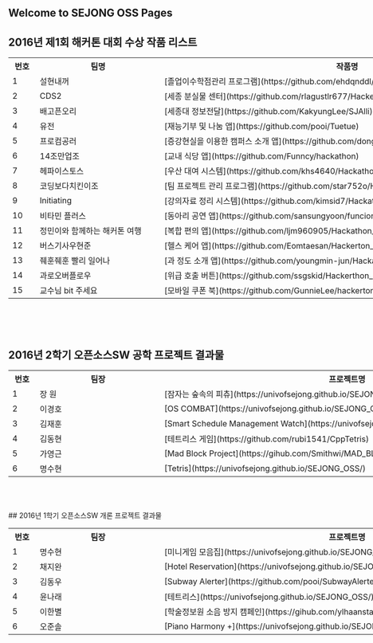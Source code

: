 ## Welcome to SEJONG OSS Pages


## 2016년 제1회 해커톤 대회 수상 작품 리스트
<table class="tg" style="undefined;table-layout: fixed; width: 1100px;"><colgroup><col style="width: 55px"> <col style="width: 250px"> <col style="width: 750px"></colgroup> 

<tbody>

<tr>

<th class="tg-yw4l">번호</th>

<th class="tg-yw4l">팀명</th>

<th class="tg-yw4l">작품명</th>

</tr>

<tr>

<td class="tg-j0tj">1</td>

<td class="tg-j0tj" style="text-align: left;">설현내꺼</td>

<td class="tg-j0tj" style="text-align: left;">[졸업이수학점관리 프로그램](https://github.com/ehdqnddl/Graduate_Is_Mine)</td>

</tr>

<tr>

<td class="tg-baqh">2</td>

<td class="tg-baqh" style="text-align: left;">CDS2</td>

<td class="tg-baqh" style="text-align: left;">[세종 분실물 센터](https://github.com/rlagustlr677/Hackerton)</td>

</tr>

<tr>

<td class="tg-j0tj">3</td>

<td class="tg-j0tj" style="text-align: left;">배고픈오리</td>

<td class="tg-j0tj" style="text-align: left;">[세종대 정보전달](https://github.com/KakyungLee/SJAlli)</td>

</tr>

<tr>

<td class="tg-baqh">4</td>

<td class="tg-baqh" style="text-align: left;">유전</td>

<td class="tg-baqh" style="text-align: left;">[재능기부 및 나눔 앱](https://github.com/pooi/Tuetue)</td>

</tr>

<tr>

<td class="tg-6k2t">5</td>

<td class="tg-6k2t" style="text-align: left;">프로컴공러</td>

<td class="tg-6k2t" style="text-align: left;">[증강현실을 이용한 캠퍼스 소개 앱](https://github.com/donghyundonghyun/OriCam)</td>

</tr>

<tr>

<td class="tg-yw4l">6</td>

<td class="tg-yw4l" style="text-align: left;">14조만업조</td>

<td class="tg-yw4l" style="text-align: left;">[교내 식당 앱](https://github.com/Funncy/hackathon)</td>

</tr>

<tr>

<td class="tg-6k2t">7</td>

<td class="tg-6k2t" style="text-align: left;">헤파이스토스</td>

<td class="tg-6k2t" style="text-align: left;">[우산 대여 시스템](https://github.com/khs4640/Hackathon_Sejong)</td>

</tr>

<tr>

<td class="tg-yw4l">8</td>

<td class="tg-yw4l" style="text-align: left;">코딩보다치킨이조</td>

<td class="tg-yw4l" style="text-align: left;">[팀 프로젝트 관리 프로그램](https://github.com/star752o/Hackaton_Sejong)</td>

</tr>

<tr>

<td class="tg-6k2t">9</td>

<td class="tg-6k2t" style="text-align: left;">Initiating</td>

<td class="tg-6k2t" style="text-align: left;">[강의자료 정리 시스템](https://github.com/kimsid7/Hackathon_Sejong_18Team)</td>

</tr>

<tr>

<td class="tg-yw4l">10</td>

<td class="tg-yw4l" style="text-align: left;">비타민 플러스</td>

<td class="tg-yw4l" style="text-align: left;">[동아리 공연 앱](https://github.com/sansungyoon/funcion/)</td>

</tr>

<tr>

<td class="tg-6k2t">11</td>

<td class="tg-6k2t" style="text-align: left;">정민이와 함께하는 해커톤 여행</td>

<td class="tg-6k2t" style="text-align: left;">[복합 편의 앱](https://github.com/ljm960905/Hackathon_Sejong)</td>

</tr>

<tr>

<td class="tg-yw4l">12</td>

<td class="tg-yw4l" style="text-align: left;">버스기사우현준</td>

<td class="tg-yw4l" style="text-align: left;">[헬스 케어 앱](https://github.com/Eomtaesan/Hackerton_Sejong_23)</td>

</tr>

<tr>

<td class="tg-6k2t">13</td>

<td class="tg-6k2t" style="text-align: left;">줴훈줴훈 빨리 일어나</td>

<td class="tg-6k2t" style="text-align: left;">[과 정도 소개 앱](https://github.com/youngmin-jun/Hackathon_Sejong)</td>

</tr>

<tr>

<td class="tg-yw4l">14</td>

<td class="tg-yw4l" style="text-align: left;">과로오버플로우</td>

<td class="tg-yw4l" style="text-align: left;">[위급 호출 버튼](https://github.com/ssgskid/Hackerthon_OverworkOverflow)</td>

</tr>

<tr>

<td class="tg-6k2t">15</td>

<td class="tg-6k2t" style="text-align: left;">교수님 bit 주세요</td>

<td class="tg-6k2t" style="text-align: left;">[모바일 쿠폰 북](https://github.com/GunnieLee/hackerton)</td>

</tr>

</tbody>

</table><br> <br> <br>

## 2016년 2학기 오픈소스SW 공학 프로젝트 결과물

<table class="tg" style="undefined;table-layout: fixed; width: 1100px"><colgroup><col style="width: 55px"> <col style="width: 250px"> <col style="width: 750px"></colgroup> 

<tbody>

<tr>

<th class="tg-yw4l">번호</th>

<th class="tg-yw4l">팀장</th>

<th class="tg-yw4l">프로젝트명</th>

</tr>

<tr>

<td class="tg-j0tj">1</td>

<td class="tg-j0tj">장 원</td>

<td class="tg-j0tj" style="text-align: left;">[잠자는 숲속의 피츄](https://univofsejong.github.io/SEJONG_OSS/)</td>

</tr>

<tr>

<td class="tg-baqh">2</td>

<td class="tg-baqh">이경호</td>

<td class="tg-baqh" style="text-align: left;">[OS COMBAT](https://univofsejong.github.io/SEJONG_OSS/)</td>

</tr>

<tr>

<td class="tg-j0tj">3</td>

<td class="tg-j0tj">김재훈</td>

<td class="tg-j0tj" style="text-align: left;">[Smart Schedule Management Watch](https://univofsejong.github.io/SEJONG_OSS/)</td>

</tr>

<tr>

<td class="tg-baqh">4</td>

<td class="tg-baqh">김동현</td>

<td class="tg-baqh" style="text-align: left;">[테트리스 게임](https://github.com/rubi1541/CppTetris)</td>

</tr>

<tr>

<td class="tg-6k2t">5</td>

<td class="tg-6k2t">가영근</td>

<td class="tg-6k2t" style="text-align: left;">[Mad Block Project](https://gihub.com/Smithwi/MAD_BLOCK)</td>

</tr>

<tr>

<td class="tg-yw4l">6</td>

<td class="tg-yw4l">명수현</td>

<td class="tg-yw4l" style="text-align: left;">[Tetris](https://univofsejong.github.io/SEJONG_OSS/)</td>

</tr>

</tbody>

</table> <br> <br> <br>
## 2016년 1학기 오픈소스SW 개론 프로젝트 결과물

<table class="tg" style="undefined;table-layout: fixed; width: 1100px"><colgroup><col style="width: 55px"> <col style="width: 250px"> <col style="width: 750px"></colgroup> 

<tbody>

<tr>

<th class="tg-yw4l">번호</th>

<th class="tg-yw4l">팀장</th>

<th class="tg-yw4l">프로젝트명</th>

</tr>

<tr>

<td class="tg-j0tj">1</td>

<td class="tg-j0tj">명수현</td>

<td class="tg-j0tj" style="text-align: left;">[미니게임 모음집](https://univofsejong.github.io/SEJONG_OSS/)</td>

</tr>

<tr>

<td class="tg-baqh">2</td>

<td class="tg-baqh">채지완</td>

<td class="tg-baqh" style="text-align: left;">[Hotel Reservation](https://univofsejong.github.io/SEJONG_OSS/)</td>

</tr>

<tr>

<td class="tg-j0tj">3</td>

<td class="tg-j0tj">김동우</td>

<td class="tg-j0tj" style="text-align: left;">[Subway Alerter](https://github.com/pooi/SubwayAlerter)</td>

</tr>

<tr>

<td class="tg-baqh">4</td>

<td class="tg-baqh">윤나래</td>

<td class="tg-baqh" style="text-align: left;">[테트리스](https://univofsejong.github.io/SEJONG_OSS/)</td>

</tr>

<tr>

<td class="tg-6k2t">5</td>

<td class="tg-6k2t">이한별</td>

<td class="tg-6k2t" style="text-align: left;">[학술정보원 소음 방지 캠페인](https://gihub.com/ylhaanstar/OSS_Team_6)</td>

</tr>

<tr>

<td class="tg-yw4l">6</td>

<td class="tg-yw4l">오준솔</td>

<td class="tg-yw4l" style="text-align: left;">[Piano Harmony +](https://univofsejong.github.io/SEJONG_OSS/)</td>

</tr>

</tbody>

</table><br> <br> <br>
